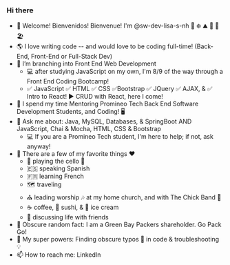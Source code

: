 ### Hi there 

- 👋 Welcome! Bienvenidos! Bienvenue! I'm @sw-dev-lisa-s-nh  🌲 ❄️ ⛰️ 🍂 🌻 🏖️
- 🌎 I love writing code -- and would love to be coding full-time! (Back-End, Front-End or Full-Stack Dev)  
- 🌳 I’m branching into Front End Web Development 
     - 💻 after studying JavaScript on my own, I'm 8/9 of the way through a Front End Coding Bootcamp!  
     - ✅ JavaScript  ✅ HTML   ✅ CSS   ✅Bootstrap   ✅ JQuery   ✅ AJAX, &  ✅ Intro to React!   ▶️ CRUD with React, here I come!
- 🏫 I spend my time Mentoring Promineo Tech Back End Software Development Students, and Coding! 🖥️
- 💬 Ask me about:  Java, MySQL, Databases, & SpringBoot AND JavaScript, Chai & Mocha, HTML, CSS & Bootstrap
    - 💻  If you are a Promineo Tech student, I'm here to help; if not, ask anyway!
- 🎹 There are a few of my favorite things ❤️ 
    - 🎵 playing the cello 🎻
    - :es: speaking Spanish  
    - :fr: learning French
    - 🗺️ traveling
    - ⛪ leading worship 🎶 at my home church, and with The Chick Band 🐤
    - :coffee: coffee, 🍣 sushi, & 🍨 ice cream
    - 💭 discussing life with friends
- 🏈 Obscure random fact:  I am a Green Bay Packers shareholder.  Go Pack Go!
- 🌟 My super powers:  Finding obscure typos 👀 in code & troubleshooting 💡
- 📫 How to reach me:  LinkedIn
